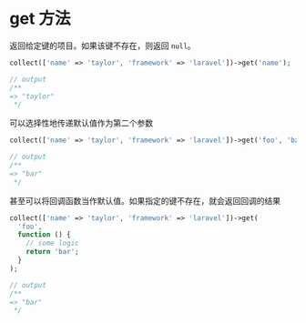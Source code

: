 # get 方法

返回给定键的项目。如果该键不存在，则返回 `null`。

```php
collect(['name' => 'taylor', 'framework' => 'laravel'])->get('name');

// output
/**
=> "taylor"
 */
```

可以选择性地传递默认值作为第二个参数

```php
collect(['name' => 'taylor', 'framework' => 'laravel'])->get('foo', 'bar');

// output
/**
=> "bar"
 */
```

甚至可以将回调函数当作默认值。如果指定的键不存在，就会返回回调的结果

```php
collect(['name' => 'taylor', 'framework' => 'laravel'])->get(
  'foo',
  function () {
    // some logic
    return 'bar';
  }
);

// output
/**
=> "bar"
 */
```
